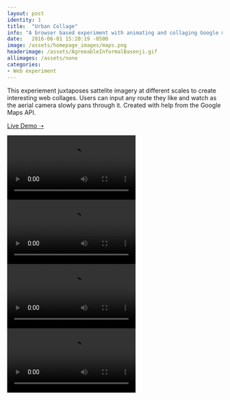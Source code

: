 ```yaml
---
layout: post
identity: 1
title:  "Urban Collage"
info: "A browser based experiment with animating and collaging Google maps."
date:   2016-06-01 15:20:19 -0500
image: /assets/homepage_images/maps.png
headerimage: /assets/AgreeableInformalBasenji.gif
allimages: /assets/none
categories:
- Web experiment 
---
```


This experiement juxtaposes sattelite imagery at different scales to create interesting web collages. Users can input any route they like and watch as the aerial camera slowly pans through it. Created with help from the Google Maps API. 

<a href="/assets/irel/collage/collagedemo.html" target="_blank" class="bigbutton">Live Demo ➝</a>

<div class="post-images-small">
  <video autoPlay loop>
    <source src="/assets/video/maps/1.mp4" type="video/mp4"/>
  </video>
</div>

<div class="post-images-small">
  <video autoPlay loop>
    <source src="/assets/video/maps/tes.mp4" type="video/mp4"/>
  </video>
</div>

<div class="post-images-small">
  <video autoPlay loop>
    <source src="/assets/video/maps/3.mp4" type="video/mp4"/>
  </video>
</div>

<div class="post-images-small">
  <video autoPlay loop>
    <source src="/assets/video/maps/bes.mp4" type="video/mp4"/>
  </video>
</div>





